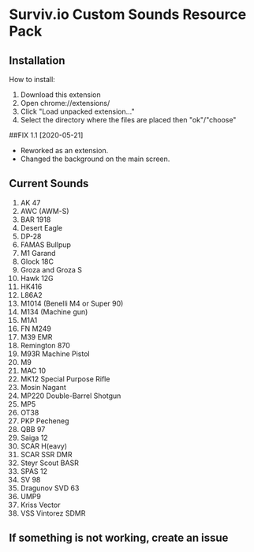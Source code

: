 # Surviv.io Custom Sounds Resource Pack



## Installation
How to install:

1. Download this extension
3. Open chrome://extensions/
4. Click "Load unpacked extension..."
5. Select the directory where the files are placed then "ok"/"choose"

##FIX 1.1 [2020-05-21]
 * Reworked as an extension.
 * Changed the background on the main screen.

## Current Sounds
  1. AK 47
  2. AWC (AWM-S)
  3. BAR 1918
  4. Desert Eagle
  5. DP-28
  6. FAMAS Bullpup
  7. M1 Garand
  8. Glock 18C
  9. Groza and Groza S
  10. Hawk 12G 
  11. HK416
  12. L86A2
  13. M1014 (Benelli M4 or Super 90)
  14. M134 (Machine gun)
  15. M1A1
  16. FN M249
  17. M39 EMR
  18. Remington 870
  19. M93R Machine Pistol
  20. M9
  21. MAC 10
  22. MK12 Special Purpose Rifle
  23. Mosin Nagant
  24. MP220 Double-Barrel Shotgun
  25. MP5
  26. OT38
  27. PKP Pecheneg
  28. QBB 97
  29. Saiga 12
  30. SCAR H(eavy)
  31. SCAR SSR DMR
  32. Steyr Scout BASR
  33. SPAS 12
  34. SV 98
  35. Dragunov SVD 63
  36. UMP9
  37. Kriss Vector
  38. VSS Vintorez SDMR
  
## If something is not working, create an issue
